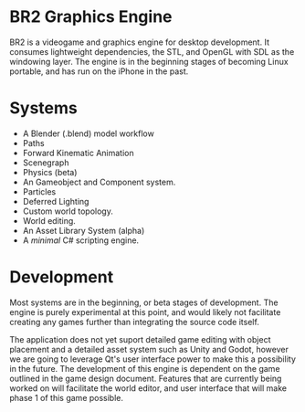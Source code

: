 # BR2 Graphics Engine
BR2 is a videogame and graphics engine for desktop development.  It consumes lightweight dependencies, the STL, and OpenGL with SDL as the windowing layer. The engine is in the beginning stages of becoming Linux portable, and has run on the iPhone in the past.

# Systems
* A Blender (.blend) model workflow
* Paths
* Forward Kinematic Animation
* Scenegraph
* Physics (beta)
* An Gameobject and Component system.
* Particles
* Deferred Lighting
* Custom world topology.
* World editing.
* An Asset Library System (alpha)
* A *minimal* C# scripting engine.

# Development
Most systems are in the beginning, or beta stages of development.  The engine is purely experimental at this point, and would likely not facilitate creating any 
games further than integrating the source code itself.

The application does not yet suport detailed game editing with object placement and a detailed asset system such as Unity and Godot, 
however we are going to leverage Qt's user interface power to make this a possibility in the future.
The development of this engine is dependent on the game outlined in the game design document.  Features that are currently being worked on will facilitate the world editor, and user interface
that will make phase 1 of this game possible.





